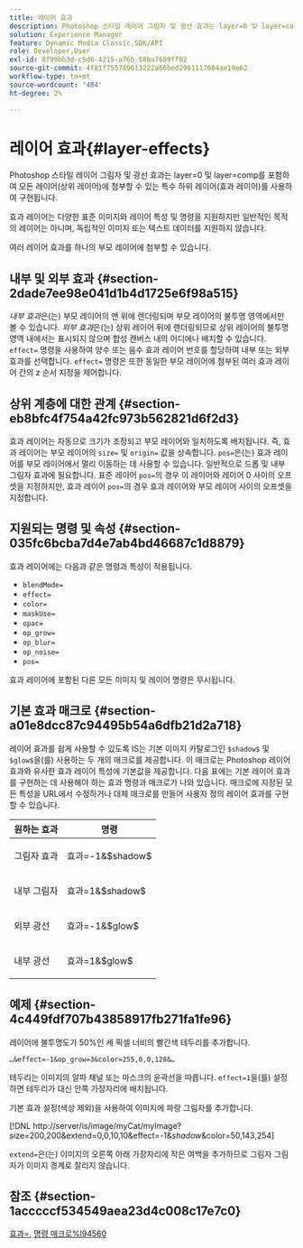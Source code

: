 ```yaml
---
title: 레이어 효과
description: Photoshop 스타일 레이어 그림자 및 광선 효과는 layer=0 및 layer=comp를 포함하여 모든 레이어(상위 레이어)에 첨부할 수 있는 특수 하위 레이어(효과 레이어)를 사용하여 구현됩니다.
solution: Experience Manager
feature: Dynamic Media Classic,SDK/API
role: Developer,User
exl-id: 8f99bb3d-c5d6-4215-a76b-58ba7689ff02
source-git-commit: 4f81f755789613222a66bed2961117604ae19e62
workflow-type: tm+mt
source-wordcount: '484'
ht-degree: 2%

---
```


# 레이어 효과{#layer-effects}

Photoshop 스타일 레이어 그림자 및 광선 효과는 layer=0 및 layer=comp를 포함하여 모든 레이어(상위 레이어)에 첨부할 수 있는 특수 하위 레이어(효과 레이어)를 사용하여 구현됩니다.

효과 레이어는 다양한 표준 이미지와 레이어 특성 및 명령을 지원하지만 일반적인 목적의 레이어는 아니며, 독립적인 이미지 또는 텍스트 데이터를 지원하지 않습니다.

여러 레이어 효과를 하나의 부모 레이어에 첨부할 수 있습니다.

## 내부 및 외부 효과 {#section-2dade7ee98e041d1b4d1725e6f98a515}

*내부 효과*&#x200B;은(는) 부모 레이어의 맨 위에 렌더링되며 부모 레이어의 불투명 영역에서만 볼 수 있습니다. *외부 효과*&#x200B;은(는) 상위 레이어 뒤에 렌더링되므로 상위 레이어의 불투명 영역 내에서는 표시되지 않으며 합성 캔버스 내의 어디에나 배치할 수 있습니다. `effect=` 명령을 사용하여 양수 또는 음수 효과 레이어 번호를 할당하여 내부 또는 외부 효과를 선택합니다. `effect=` 명령은 또한 동일한 부모 레이어에 첨부된 여러 효과 레이어 간의 z 순서 지정을 제어합니다.

## 상위 계층에 대한 관계 {#section-eb8bfc4f754a42fc973b562821d6f2d3}

효과 레이어는 자동으로 크기가 조정되고 부모 레이어와 일치하도록 배치됩니다. 즉, 효과 레이어는 부모 레이어의 `size=` 및 `origin=` 값을 상속합니다. `pos=`은(는) 효과 레이어를 부모 레이어에서 멀리 이동하는 데 사용할 수 있습니다. 일반적으로 드롭 및 내부 그림자 효과에 필요합니다. 표준 레이어 `pos=`의 경우 이 레이어와 레이어 0 사이의 오프셋을 지정하지만, 효과 레이어 `pos=`의 경우 효과 레이어와 부모 레이어 사이의 오프셋을 지정합니다.

## 지원되는 명령 및 속성 {#section-035fc6bcba7d4e7ab4bd46687c1d8879}

효과 레이어에는 다음과 같은 명령과 특성이 적용됩니다.

* `blendMode=`
* `effect=`
* `color=`
* `maskUse=`
* `opac=`
* `op_grow=`
* `op_blur=`
* `op_noise=`
* `pos=`

효과 레이어에 포함된 다른 모든 이미지 및 레이어 명령은 무시됩니다.

## 기본 효과 매크로 {#section-a01e8dcc87c94495b54a6dfb21d2a718}

레이어 효과를 쉽게 사용할 수 있도록 IS는 기본 이미지 카탈로그인 `$shadow$` 및 `$glow$`을(를) 사용하는 두 개의 매크로를 제공합니다. 이 매크로는 Photoshop 레이어 효과와 유사한 효과 레이어 특성에 기본값을 제공합니다. 다음 표에는 기본 레이어 효과를 구현하는 데 사용해야 하는 효과 명령과 매크로가 나와 있습니다. 매크로에 지정된 모든 특성을 URL에서 수정하거나 대체 매크로를 만들어 사용자 정의 레이어 효과를 구현할 수 있습니다.

<table id="table_8089C41AD1F24223A58C7DD8F4DDF73C"> 
 <thead> 
  <tr> 
   <th class="entry"> <b> 원하는 효과</b> </th> 
   <th class="entry"> <b> 명령</b> </th> 
  </tr> 
 </thead>
 <tbody> 
  <tr> 
   <td> <p> 그림자 효과 </p> </td> 
   <td> <p> <span class="codeph"> 효과=-1&amp;$shadow$</span> </p> </td> 
  </tr> 
  <tr> 
   <td> <p> 내부 그림자 </p> </td> 
   <td> <p> <span class="codeph"> 효과=1&amp;$shadow$</span> </p> </td> 
  </tr> 
  <tr> 
   <td> <p> 외부 광선 </p> </td> 
   <td> <p> <span class="codeph"> 효과=-1&amp;$glow$</span> </p> </td> 
  </tr> 
  <tr> 
   <td> <p> 내부 광선 </p> </td> 
   <td> <p> <span class="codeph"> 효과=1&amp;$glow$</span> </p> </td> 
  </tr> 
 </tbody> 
</table>

## 예제 {#section-4c449fdf707b43858917fb271fa1fe96}

레이어에 불투명도가 50%인 세 픽셀 너비의 빨간색 테두리를 추가합니다.

`…&effect=-1&op_grow=3&color=255,0,0,128&…`

테두리는 이미지의 알파 채널 또는 마스크의 윤곽선을 따릅니다. `effect=1`을(를) 설정하면 테두리가 대신 안쪽 가장자리에 배치됩니다.

기본 효과 설정(색상 제외)을 사용하여 이미지에 파랑 그림자를 추가합니다.

[!DNL http://server/is/image/myCat/myImage?size=200,200&extend=0,0,10,10&effect=-1&$shadow$&color=50,143,254]

`extend=`은(는) 이미지의 오른쪽 아래 가장자리에 작은 여백을 추가하므로 그림자 그림자가 이미지 경계로 잘리지 않습니다.

## 참조 {#section-1acccccf534549aea23d4c008c17e7c0}

[효과=](../../../../../is-api/http-ref/image-serving-api-ref/c-http-protocol-reference/c-command-reference/r-effect.md#reference-b1296c4afed047fb921bbc1e33752135), [명령 매크로%l94560](../../../../../is-api/http-ref/image-serving-api-ref/c-http-protocol-reference/c-syntax-and-features/r-is-http-command-macros.md#reference-ea2a9571c65a46da83eca27d0013cbf9)
